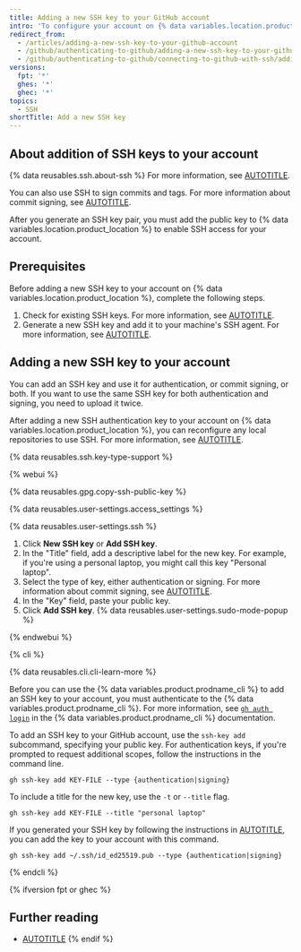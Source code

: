 ```yaml
---
title: Adding a new SSH key to your GitHub account
intro: 'To configure your account on {% data variables.location.product_location %} to use your new (or existing) SSH key, you''ll also need to add the key to your account.'
redirect_from:
  - /articles/adding-a-new-ssh-key-to-your-github-account
  - /github/authenticating-to-github/adding-a-new-ssh-key-to-your-github-account
  - /github/authenticating-to-github/connecting-to-github-with-ssh/adding-a-new-ssh-key-to-your-github-account
versions:
  fpt: '*'
  ghes: '*'
  ghec: '*'
topics:
  - SSH
shortTitle: Add a new SSH key
---
```


## About addition of SSH keys to your account

{% data reusables.ssh.about-ssh %} For more information, see [AUTOTITLE](/authentication/connecting-to-github-with-ssh/about-ssh).

You can also use SSH to sign commits and tags. For more information about commit signing, see [AUTOTITLE](/authentication/managing-commit-signature-verification/about-commit-signature-verification).

After you generate an SSH key pair, you must add the public key to {% data variables.location.product_location %} to enable SSH access for your account.

## Prerequisites

Before adding a new SSH key to your account on {% data variables.location.product_location %}, complete the following steps.

1. Check for existing SSH keys. For more information, see [AUTOTITLE](/authentication/connecting-to-github-with-ssh/checking-for-existing-ssh-keys).
1. Generate a new SSH key and add it to your machine's SSH agent. For more information, see [AUTOTITLE](/authentication/connecting-to-github-with-ssh/generating-a-new-ssh-key-and-adding-it-to-the-ssh-agent).

## Adding a new SSH key to your account

You can add an SSH key and use it for authentication, or commit signing, or both. If you want to use the same SSH key for both authentication and signing, you need to upload it twice.

After adding a new SSH authentication key to your account on {% data variables.location.product_location %}, you can reconfigure any local repositories to use SSH. For more information, see [AUTOTITLE](/get-started/getting-started-with-git/managing-remote-repositories#switching-remote-urls-from-https-to-ssh).

{% data reusables.ssh.key-type-support %}

{% webui %}

{% data reusables.gpg.copy-ssh-public-key %}

{% data reusables.user-settings.access_settings %}

{% data reusables.user-settings.ssh %}

1. Click **New SSH key** or **Add SSH key**.
1. In the "Title" field, add a descriptive label for the new key. For example, if you're using a personal laptop, you might call this key "Personal laptop".
1. Select the type of key, either authentication or signing. For more information about commit signing, see [AUTOTITLE](/authentication/managing-commit-signature-verification/about-commit-signature-verification).
1. In the "Key" field, paste your public key.
1. Click **Add SSH key**.
{% data reusables.user-settings.sudo-mode-popup %}

{% endwebui %}

{% cli %}

{% data reusables.cli.cli-learn-more %}

Before you can use the {% data variables.product.prodname_cli %} to add an SSH key to your account, you must authenticate to the {% data variables.product.prodname_cli %}. For more information, see [`gh auth login`](https://cli.github.com/manual/gh_auth_login) in the {% data variables.product.prodname_cli %} documentation.

To add an SSH key to your GitHub account, use the `ssh-key add` subcommand, specifying your public key. For authentication keys, if you're prompted to request additional scopes, follow the instructions in the command line.

```shell
gh ssh-key add KEY-FILE --type {authentication|signing}
```

To include a title for the new key, use the `-t` or `--title` flag.

```shell
gh ssh-key add KEY-FILE --title "personal laptop"
```

If you generated your SSH key by following the instructions in [AUTOTITLE](/authentication/connecting-to-github-with-ssh/generating-a-new-ssh-key-and-adding-it-to-the-ssh-agent), you can add the key to your account with this command.

```shell
gh ssh-key add ~/.ssh/id_ed25519.pub --type {authentication|signing}
```

{% endcli %}

{% ifversion fpt or ghec %}

## Further reading

* [AUTOTITLE](/authentication/authenticating-with-saml-single-sign-on/authorizing-an-ssh-key-for-use-with-saml-single-sign-on)
{% endif %}
